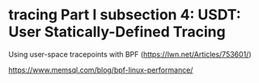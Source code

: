 tracing Part I subsection 4:  USDT: User Statically-Defined Tracing 
===============================================================================



 Using user-space tracepoints with BPF (https://lwn.net/Articles/753601/)

https://www.memsql.com/blog/bpf-linux-performance/